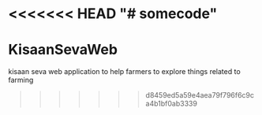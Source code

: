 <<<<<<< HEAD
"# somecode" 
=======
# KisaanSevaWeb
kisaan seva web application to help farmers to explore things related to farming
>>>>>>> d8459ed5a59e4aea79f796f6c9ca4b1bf0ab3339
